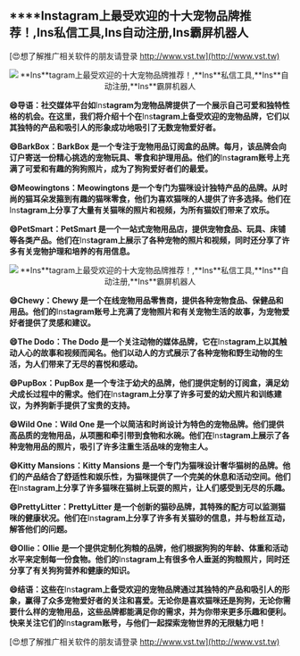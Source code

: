 ## ****Ins**tagram上最受欢迎的十大宠物品牌推荐！,**Ins**私信工具,**Ins**自动注册,**Ins**霸屏机器人**

[😍想了解推广相关软件的朋友请登录 http://www.vst.tw](http://www.vst.tw)

 <center><img src="https://vst.tw/MP4/tuiguang/png/0.png" alt="**Ins**tagram上最受欢迎的十大宠物品牌推荐！,**Ins**私信工具,**Ins**自动注册,**Ins**霸屏机器人"></center>

**😄导语：社交媒体平台如**Ins**tagram为宠物品牌提供了一个展示自己可爱和独特性格的机会。在这里，我们将介绍十个在**Ins**tagram上备受欢迎的宠物品牌，它们以其独特的产品和吸引人的形象成功地吸引了无数宠物爱好者。**

**😄BarkBox：BarkBox 是一个专注于宠物用品订阅盒的品牌。每月，该品牌会向订户寄送一份精心挑选的宠物玩具、零食和护理用品。他们的**Ins**tagram账号上充满了可爱和有趣的狗狗照片，成为了狗狗爱好者们的最爱。**

**😄Meowingtons：Meowingtons 是一个专门为猫咪设计独特产品的品牌。从时尚的猫耳朵发箍到有趣的猫咪零食，他们为喜欢猫咪的人提供了许多选择。他们在**Ins**tagram上分享了大量有关猫咪的照片和视频，为所有猫奴们带来了欢乐。**

**😄PetSmart：PetSmart 是一个一站式宠物用品店，提供宠物食品、玩具、床铺等各类产品。他们在**Ins**tagram上展示了各种宠物的照片和视频，同时还分享了许多有关宠物护理和培养的有用信息。**

 <center><img src="https://vst.tw/MP4/tuiguang/png/0.png" alt="**Ins**tagram上最受欢迎的十大宠物品牌推荐！,**Ins**私信工具,**Ins**自动注册,**Ins**霸屏机器人"></center>

**😄Chewy：Chewy 是一个在线宠物用品零售商，提供各种宠物食品、保健品和用品。他们的**Ins**tagram账号上充满了宠物照片和有关宠物生活的故事，为宠物爱好者提供了灵感和建议。**

**😄The Dodo：The Dodo 是一个关注动物的媒体品牌，它在**Ins**tagram上以其触动人心的故事和视频而闻名。他们以动人的方式展示了各种宠物和野生动物的生活，为人们带来了无尽的喜悦和感动。**

**😄PupBox：PupBox 是一个专注于幼犬的品牌，他们提供定制的订阅盒，满足幼犬成长过程中的需求。他们在**Ins**tagram上分享了许多可爱的幼犬照片和训练建议，为养狗新手提供了宝贵的支持。**

**😄Wild One：Wild One 是一个以简洁和时尚设计为特色的宠物品牌。他们提供高品质的宠物用品，从项圈和牵引带到食物和水碗。他们在**Ins**tagram上展示了各种宠物用品的照片，吸引了许多注重生活品味的宠物主人。**

**😄Kitty Mansions：Kitty Mansions 是一个专门为猫咪设计奢华猫树的品牌。他们的产品结合了舒适性和娱乐性，为猫咪提供了一个完美的休息和活动空间。他们在**Ins**tagram上分享了许多猫咪在猫树上玩耍的照片，让人们感受到无尽的乐趣。**

**😄PrettyLitter：PrettyLitter 是一个创新的猫砂品牌，其特殊的配方可以监测猫咪的健康状况。他们在**Ins**tagram上分享了许多有关猫砂的信息，并与粉丝互动，解答他们的问题。**

**😄Ollie：Ollie 是一个提供定制化狗粮的品牌，他们根据狗狗的年龄、体重和活动水平来定制每一份食物。他们的**Ins**tagram上有很多令人垂涎的狗粮照片，同时还分享了有关狗狗营养和健康的知识。**

**😄结语：这些在**Ins**tagram上备受欢迎的宠物品牌通过其独特的产品和吸引人的形象，赢得了众多宠物爱好者的关注和喜爱。无论你是喜欢猫咪还是狗狗，无论你需要什么样的宠物用品，这些品牌都能满足你的需求，并为你带来更多乐趣和便利。快来关注它们的**Ins**tagram账号，与他们一起探索宠物世界的无限魅力吧！**

[😍想了解推广相关软件的朋友请登录 http://www.vst.tw](http://www.vst.tw)



